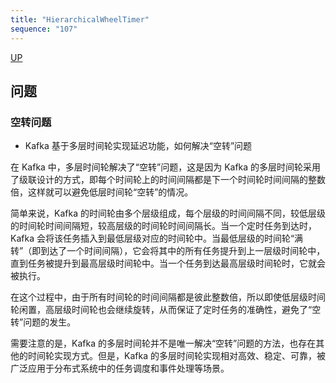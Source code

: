 ```yaml
---
title: "HierarchicalWheelTimer"
sequence: "107"
---
```


[UP](/netty.html)


## 问题

### 空转问题

- Kafka 基于多层时间轮实现延迟功能，如何解决“空转”问题

在 Kafka 中，多层时间轮解决了“空转”问题，这是因为 Kafka 的多层时间轮采用了级联设计的方式，即每个时间轮上的时间间隔都是下一个时间轮时间间隔的整数倍，这样就可以避免低层时间轮“空转”的情况。

简单来说，Kafka 的时间轮由多个层级组成，每个层级的时间间隔不同，较低层级的时间轮时间间隔短，较高层级的时间轮时间间隔长。当一个定时任务到达时，Kafka 会将该任务插入到最低层级对应的时间轮中。当最低层级的时间轮“满转”（即到达了一个时间间隔），它会将其中的所有任务提升到上一层级时间轮中，直到任务被提升到最高层级时间轮中。当一个任务到达最高层级时间轮时，它就会被执行。

在这个过程中，由于所有时间轮的时间间隔都是彼此整数倍，所以即使低层级时间轮闲置，高层级时间轮也会继续旋转，从而保证了定时任务的准确性，避免了“空转”问题的发生。

需要注意的是，Kafka 的多层时间轮并不是唯一解决“空转”问题的方法，也存在其他的时间轮实现方式。但是，Kafka 的多层时间轮实现相对高效、稳定、可靠，被广泛应用于分布式系统中的任务调度和事件处理等场景。
